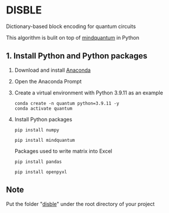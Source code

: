 # DISBLE
Dictionary-based block encoding for quantum circuits

This algorithm is bulit on top of [mindquantum](https://www.mindspore.cn/mindquantum/docs/en/r0.6/index.html) in Python

## 1. Install Python and Python packages

1. Download and install [Anaconda](https://www.anaconda.com/download)

2. Open the Anaconda Prompt
   
3. Create a virtual environment with Python 3.9.11 as an example

   ```
   conda create -n quantum python=3.9.11 -y
   conda activate quantum
   ```

3. Install Python packages

   ```
   pip install numpy
   ```
   ```
   pip install mindquantum
   ```
   Packages used to write matrix into Excel
   ```
   pip install pandas
   ```
   ```
   pip install openpyxl
   ```

## Note

Put the folder "[disble](https://github.com/ChunlinYangHEU/DISBLE/tree/main/disble)" under the root directory of your project
